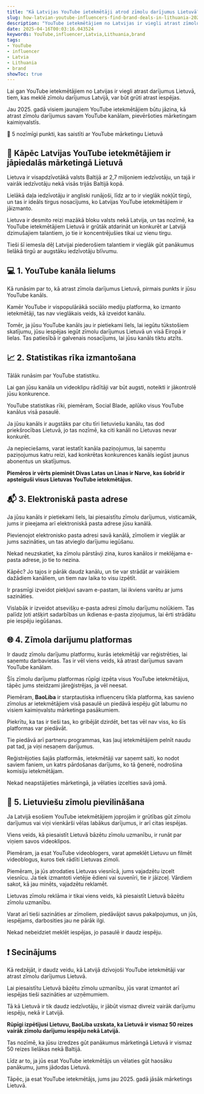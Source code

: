 ```yaml
---
title: "Kā Latvijas YouTube ietekmētāji atrod zīmolu darījumus Lietuvā?"
slug: how-latvian-youtube-influencers-find-brand-deals-in-lithuania-2025-04-16
description: "YouTube ietekmētājiem no Latvijas ir viegli atrast zīmolu darījumus, lai reklamētu produktus un pakalpojumus Lietuvā"
date: 2025-04-16T00:03:16.043524
keywords: YouTube,influencer,Latvia,Lithuania,brand
tags:
- YouTube
- influencer
- Latvia
- Lithuania
- brand
showToc: true
---
```


Lai gan YouTube ietekmētājiem no Latvijas ir viegli atrast darījumus Lietuvā, tiem, kas meklē zīmolu darījumus Latvijā, var būt grūti atrast iespējas.

Jau 2025. gadā visiem jaunajiem YouTube ietekmētājiem būtu jāzina, kā atrast zīmolu darījumus savam YouTube kanālam, pievēršoties mārketingam kaimiņvalstīs.

🚀 5 nozīmīgi punkti, kas saistīti ar YouTube mārketingu Lietuvā


## 🤔 Kāpēc Latvijas YouTube ietekmētājiem ir jāpiedalās mārketingā Lietuvā
Lietuva ir visapdzīvotākā valsts Baltijā ar 2,7 miljoniem iedzīvotāju, un tajā ir vairāk iedzīvotāju nekā visās trijās Baltijā kopā. 

Lielākā daļa iedzīvotāju ir angliski runājoši, līdz ar to ir vieglāk nokļūt tirgū, un tas ir ideāls tirgus nosacījums, ko Latvijas YouTube ietekmētājiem ir jāizmanto.

Lietuva ir desmito reizi mazākā bloku valsts nekā Latvija, un tas nozīmē, ka YouTube ietekmētājiem Lietuvā ir grūtāk atdarināt un konkurēt ar Latvijā dzimušajiem talantiem, jo tie ir koncentrējušies tikai uz vienu tirgu.

Tieši šī iemesla dēļ Latvijai piederošiem talantiem ir vieglāk gūt panākumus lielākā tirgū ar augstāku iedzīvotāju blīvumu.


## 💻 1. YouTube kanāla lielums

Kā runāsim par to, kā atrast zīmola darījumus Lietuvā, pirmais punkts ir jūsu YouTube kanāls.

Kamēr YouTube ir vispopulārākā sociālo mediju platforma, ko izmanto ietekmētāji, tas nav vieglākais veids, kā izveidot kanālu.

Tomēr, ja jūsu YouTube kanāls jau ir pietiekami liels, lai iegūtu tūkstošiem skatījumu, jūsu iespējas iegūt zīmolu darījumus Lietuvā un visā Eiropā ir lielas. Tas patiesībā ir galvenais nosacījums, lai jūsu kanāls tiktu atzīts.


## 📈 2. Statistikas rīka izmantošana
Tālāk runāsim par YouTube statistiku.

Lai gan jūsu kanāla un videoklipu rādītāji var būt augsti, noteikti ir jākontrolē jūsu konkurence. 

YouTube statistikas rīki, piemēram, Social Blade, aplūko visus YouTube kanālus visā pasaulē. 

Ja jūsu kanāls ir augstāks par citu tīri lietuviešu kanālu, tas dod priekšrocības Lietuvā, jo tas nozīmē, ka citi kanāli no Lietuvas nevar konkurēt.

Ja nepieciešams, varat iestatīt kanāla paziņojumus, lai saņemtu paziņojumus katru reizi, kad konkrētas konkurences kanāls iegūst jaunus abonentus un skatījumus.

**Piemēros ir vērts pieminēt Divas Latas un Linas ir Narve, kas šobrīd ir apsteiguši visus Lietuvas YouTube ietekmētājus.**


## 📬 3. Elektroniskā pasta adrese

Ja jūsu kanāls ir pietiekami liels, lai piesaistītu zīmolu darījumus, visticamāk, jums ir pieejama arī elektroniskā pasta adrese jūsu kanālā.

Pievienojot elektronisko pasta adresi savā kanālā, zīmoliem ir vieglāk ar jums sazināties, un tas atvieglo darījumu iegūšanu. 

Nekad neuzskatiet, ka zīmolu pārstāvji zina, kuros kanālos ir meklējama e-pasta adrese, jo tie to nezina. 

Kāpēc? Jo tajos ir pārāk daudz kanālu, un tie var strādāt ar vairākiem dažādiem kanāliem, un tiem nav laika to visu izpētīt.

Ir prasmīgi izveidot piekļuvi savam e-pastam, lai ikviens varētu ar jums sazināties.

Vislabāk ir izveidot atsevišķu e-pasta adresi zīmolu darījumu nolūkiem. Tas palīdz ļoti atšķirt sadarbības un ikdienas e-pasta ziņojumus, lai ērti strādātu pie iespēju iegūšanas.


## 🌐 4. Zīmola darījumu platformas

Ir daudz zīmolu darījumu platformu, kurās ietekmētāji var reģistrēties, lai saņemtu darbavietas. Tas ir vēl viens veids, kā atrast darījumus savam YouTube kanālam.

Šīs zīmolu darījumu platformas rūpīgi izpēta visus YouTube ietekmētājus, tāpēc jums steidzami jāreģistrējas, ja vēl neesat.

Piemēram, **BaoLiba** ir starptautiska influenceru tīkla platforma, kas savieno zīmolus ar ietekmētājiem visā pasaulē un piedāvā iespēju gūt labumu no visiem kaimiņvalstu mārketinga pasākumiem.

Piekrītu, ka tas ir tieši tas, ko gribējāt dzirdēt, bet tas vēl nav viss, ko šīs platformas var piedāvāt.

Tie piedāvā arī partneru programmas, kas ļauj ietekmētājiem pelnīt naudu pat tad, ja viņi nesaņem darījumus. 

Reģistrējoties šajās platformās, ietekmētāji var saņemt saiti, ko nodot saviem faniem, un katrs pārdošanas darījums, ko tā ģenerē, nodrošina komisiju ietekmētājam.

Nekad neapstājieties mārketingā, ja vēlaties izcelties savā jomā.


## 📣 5. Lietuviešu zīmolu pievilināšana

Ja Latvijā esošiem YouTube ietekmētājiem joprojām ir grūtības gūt zīmolu darījumus vai viņi vienkārši vēlas labākus darījumus, ir arī citas iespējas.

Viens veids, kā piesaistīt Lietuvā bāzētu zīmolu uzmanību, ir runāt par viņiem savos videoklipos.

Piemēram, ja esat YouTube videoblogers, varat apmeklēt Lietuvu un filmēt videoblogus, kuros tiek rādīti Lietuvas zīmoli.

Piemēram, ja jūs atrodaties Lietuvas viesnīcā, jums vajadzētu izcelt viesnīcu. Ja tiek izmantoti vietējie ēdieni vai suvenīri, tie ir jāizceļ. Vārdiem sakot, kā jau minēts, vajadzētu reklamēt.

Lietuvas zīmolu reklāma ir tikai viens veids, kā piesaistīt Lietuvā bāzētu zīmolu uzmanību.

Varat arī tieši sazināties ar zīmoliem, piedāvājot savus pakalpojumus, un jūs, iespējams, darbosities jau ne pārāk ilgi.

Nekad nebeidziet meklēt iespējas, jo pasaulē ir daudz iespēju.


## ❗ Secinājums

Kā redzējāt, ir daudz veidu, kā Latvijā dzīvojoši YouTube ietekmētāji var atrast zīmolu darījumus Lietuvā.

Lai piesaistītu Lietuvā bāzētu zīmolu uzmanību, jūs varat izmantot arī iespējas tieši sazināties ar uzņēmumiem. 

Tā kā Lietuvā ir tik daudz iedzīvotāju, ir jābūt vismaz divreiz vairāk darījumu iespēju, nekā ir Latvijā.

**Rūpīgi izpētījusi Lietuvu, BaoLiba uzskata, ka Lietuvā ir vismaz 50 reizes vairāk zīmolu darījumu iespēju nekā Latvijā.** 

Tas nozīmē, ka jūsu izredzes gūt panākumus mārketingā Lietuvā ir vismaz 50 reizes lielākas nekā Baltijā. 

Līdz ar to, ja jūs esat YouTube ietekmētājs un vēlaties gūt haosāku panākumu, jums jādodas Lietuvā.

Tāpēc, ja esat YouTube ietekmētājs, jums jau 2025. gadā jāsāk mārketings Lietuvā.